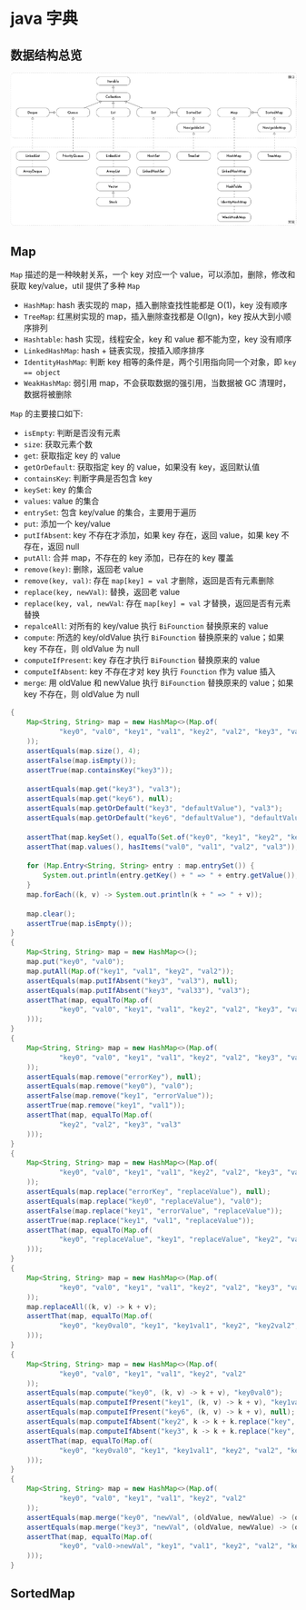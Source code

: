 # java 字典

## 数据结构总览

![数据结构](datastruct.png)

## Map

`Map` 描述的是一种映射关系，一个 key 对应一个 value，可以添加，删除，修改和获取 key/value，util 提供了多种 `Map`

- `HashMap`: hash 表实现的 map，插入删除查找性能都是 O(1)，key 没有顺序
- `TreeMap`: 红黑树实现的 map，插入删除查找都是 O(lgn)，key 按从大到小顺序排列
- `Hashtable`: hash 实现，线程安全，key 和 value 都不能为空，key 没有顺序
- `LinkedHashMap`: hash + 链表实现，按插入顺序排序
- `IdentityHashMap`: 判断 key 相等的条件是，两个引用指向同一个对象，即 `key == object`
- `WeakHashMap`: 弱引用 map，不会获取数据的强引用，当数据被 GC 清理时，数据将被删除

`Map` 的主要接口如下:

- `isEmpty`: 判断是否没有元素
- `size`: 获取元素个数
- `get`: 获取指定 key 的 value
- `getOrDefault`: 获取指定 key 的 value，如果没有 key，返回默认值
- `containsKey`: 判断字典是否包含 key
- `keySet`: key 的集合
- `values`: value 的集合
- `entrySet`: 包含 key/value 的集合，主要用于遍历
- `put`: 添加一个 key/value
- `putIfAbsent`: key 不存在才添加，如果 key 存在，返回 value，如果 key 不存在，返回 null
- `putAll`: 合并 map，不存在的 key 添加，已存在的 key 覆盖
- `remove(key)`: 删除，返回老 value
- `remove(key, val)`: 存在 `map[key] = val` 才删除，返回是否有元素删除
- `replace(key, newVal)`: 替换，返回老 value
- `replace(key, val, newVal`: 存在 `map[key] = val` 才替换，返回是否有元素替换
- `repalceAll`: 对所有的 key/value 执行 `BiFounction` 替换原来的 value
- `compute`: 所选的 key/oldValue 执行 `BiFounction` 替换原来的 value；如果 key 不存在，则 oldValue 为 null
- `computeIfPresent`: key 存在才执行 `BiFounction` 替换原来的 value
- `computeIfAbsent`: key 不存在才对 key 执行 `Founction` 作为 value 插入
- `merge`: 用 oldValue 和 newValue 执行 `BiFounction` 替换原来的 value；如果 key 不存在，则 oldValue 为 null

``` java
{
    Map<String, String> map = new HashMap<>(Map.of(
            "key0", "val0", "key1", "val1", "key2", "val2", "key3", "val3"
    ));
    assertEquals(map.size(), 4);
    assertFalse(map.isEmpty());
    assertTrue(map.containsKey("key3"));

    assertEquals(map.get("key3"), "val3");
    assertEquals(map.get("key6"), null);
    assertEquals(map.getOrDefault("key3", "defaultValue"), "val3");
    assertEquals(map.getOrDefault("key6", "defaultValue"), "defaultValue");

    assertThat(map.keySet(), equalTo(Set.of("key0", "key1", "key2", "key3")));
    assertThat(map.values(), hasItems("val0", "val1", "val2", "val3"));

    for (Map.Entry<String, String> entry : map.entrySet()) {
        System.out.println(entry.getKey() + " => " + entry.getValue());
    }
    map.forEach((k, v) -> System.out.println(k + " => " + v));

    map.clear();
    assertTrue(map.isEmpty());
}
{
    Map<String, String> map = new HashMap<>();
    map.put("key0", "val0");
    map.putAll(Map.of("key1", "val1", "key2", "val2"));
    assertEquals(map.putIfAbsent("key3", "val3"), null);
    assertEquals(map.putIfAbsent("key3", "val33"), "val3");
    assertThat(map, equalTo(Map.of(
            "key0", "val0", "key1", "val1", "key2", "val2", "key3", "val3"
    )));
}
{
    Map<String, String> map = new HashMap<>(Map.of(
            "key0", "val0", "key1", "val1", "key2", "val2", "key3", "val3"
    ));
    assertEquals(map.remove("errorKey"), null);
    assertEquals(map.remove("key0"), "val0");
    assertFalse(map.remove("key1", "errorValue"));
    assertTrue(map.remove("key1", "val1"));
    assertThat(map, equalTo(Map.of(
            "key2", "val2", "key3", "val3"
    )));
}
{
    Map<String, String> map = new HashMap<>(Map.of(
            "key0", "val0", "key1", "val1", "key2", "val2", "key3", "val3"
    ));
    assertEquals(map.replace("errorKey", "replaceValue"), null);
    assertEquals(map.replace("key0", "replaceValue"), "val0");
    assertFalse(map.replace("key1", "errorValue", "replaceValue"));
    assertTrue(map.replace("key1", "val1", "replaceValue"));
    assertThat(map, equalTo(Map.of(
            "key0", "replaceValue", "key1", "replaceValue", "key2", "val2", "key3", "val3"
    )));
}
{
    Map<String, String> map = new HashMap<>(Map.of(
            "key0", "val0", "key1", "val1", "key2", "val2", "key3", "val3"
    ));
    map.replaceAll((k, v) -> k + v);
    assertThat(map, equalTo(Map.of(
            "key0", "key0val0", "key1", "key1val1", "key2", "key2val2", "key3", "key3val3"
    )));
}
{
    Map<String, String> map = new HashMap<>(Map.of(
            "key0", "val0", "key1", "val1", "key2", "val2"
    ));
    assertEquals(map.compute("key0", (k, v) -> k + v), "key0val0");
    assertEquals(map.computeIfPresent("key1", (k, v) -> k + v), "key1val1");
    assertEquals(map.computeIfPresent("key6", (k, v) -> k + v), null);
    assertEquals(map.computeIfAbsent("key2", k -> k + k.replace("key", "val")), "val2");
    assertEquals(map.computeIfAbsent("key3", k -> k + k.replace("key", "val")), "key3val3");
    assertThat(map, equalTo(Map.of(
            "key0", "key0val0", "key1", "key1val1", "key2", "val2", "key3", "key3val3"
    )));
}
{
    Map<String, String> map = new HashMap<>(Map.of(
            "key0", "val0", "key1", "val1", "key2", "val2"
    ));
    assertEquals(map.merge("key0", "newVal", (oldValue, newValue) -> (oldValue + "->" + newValue)), "val0->newVal");
    assertEquals(map.merge("key3", "newVal", (oldValue, newValue) -> (oldValue + "->" + newValue)), "newVal");
    assertThat(map, equalTo(Map.of(
            "key0", "val0->newVal", "key1", "val1", "key2", "val2", "key3", "newVal"
    )));
}
```

## SortedMap
